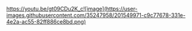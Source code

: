 https://youtu.be/gt09CDu2K_c![image](https://user-images.githubusercontent.com/35247958/201549971-c9c77678-331e-4e2a-ac55-82ff886ce8bd.png)

